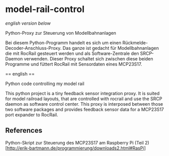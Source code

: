 # model-rail-control

_english version below_

Python-Proxy zur Steuerung von Modellbahnanlagen

Bei diesem Python-Programm handelt es sich um einen Rückmelde-Decoder-Anschluss-Proxy.
Das ganze ist gedacht für Modellbahnanlagen die mit RocRail gesteuert werden und als Software-Zentrale den SRCP-Daemon verwenden.
Dieser Proxy schaltet sich zwischen diese beiden Programme und füttert RocRail mit Sensordaten eines MCP23S17.

== english ==

Python code controlling my model rail

This python project is a tiny feedback sensor integration proxy.
It is suited for model railroad layouts, that are controlled with rocrail and use the SRCP daemon as software control center.
This proxy is interposed between those two software packages and provides feedback sensor data for a MCP23S17 port expander to RocRail. 

## References
Python-Skript zur Steuerung des MCP23S17 am Raspberry Pi (Teil 2)[http://erik-bartmann.de/programmierung/downloads2.html#RasPi]



